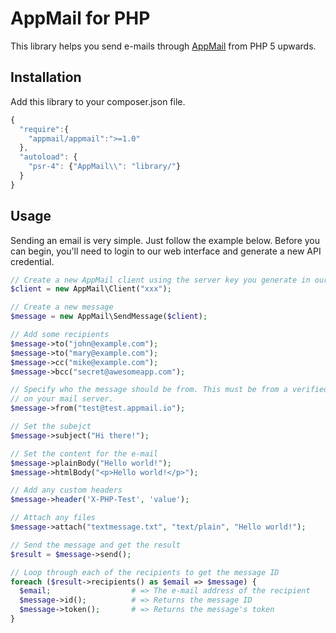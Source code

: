 # AppMail for PHP

This library helps you send e-mails through [AppMail](https://appmail.io) from PHP 5 upwards.

## Installation

Add this library to your composer.json file.

```javascript
{
  "require":{
    "appmail/appmail":">=1.0"
  },
  "autoload": {
    "psr-4": {"AppMail\\": "library/"}
  }
}
```

## Usage

Sending an email is very simple. Just follow the example below. Before you can begin, you'll
need to login to our web interface and generate a new API credential.

```php
// Create a new AppMail client using the server key you generate in our web interface
$client = new AppMail\Client("xxx");

// Create a new message
$message = new AppMail\SendMessage($client);

// Add some recipients
$message->to("john@example.com");
$message->to("mary@example.com");
$message->cc("mike@example.com");
$message->bcc("secret@awesomeapp.com");

// Specify who the message should be from. This must be from a verified domain
// on your mail server.
$message->from("test@test.appmail.io");

// Set the subejct
$message->subject("Hi there!");

// Set the content for the e-mail
$message->plainBody("Hello world!");
$message->htmlBody("<p>Hello world!</p>");

// Add any custom headers
$message->header('X-PHP-Test', 'value');

// Attach any files
$message->attach("textmessage.txt", "text/plain", "Hello world!");

// Send the message and get the result
$result = $message->send();

// Loop through each of the recipients to get the message ID
foreach ($result->recipients() as $email => $message) {
  $email;                  # => The e-mail address of the recipient
  $message->id();          # => Returns the message ID
  $message->token();       # => Returns the message's token
}
```
